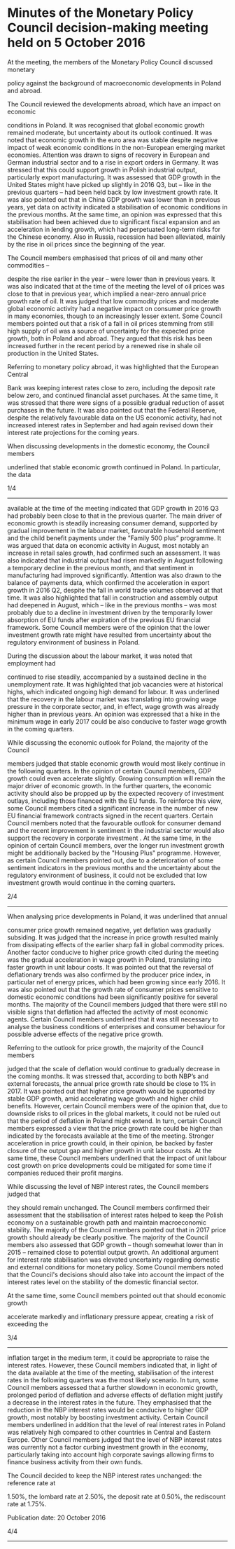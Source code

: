 # Minutes of the Monetary Policy Council decision-making meeting held on 5 October 2016

At the meeting, the members of the Monetary Policy Council discussed monetary

policy against the background of macroeconomic developments in Poland and abroad.

The Council reviewed the developments abroad, which have an impact on economic

conditions in Poland. It was recognised that global economic growth remained
moderate, but uncertainty about its outlook continued. It was noted that economic
growth in the euro area was stable despite negative impact of weak economic conditions
in the non-European emerging market economies. Attention was drawn to signs of
recovery in European and German industrial sector and to a rise in export orders in
Germany. It was stressed that this could support growth in Polish industrial output,
particularly export manufacturing. It was assessed that GDP growth in the United States
might have picked up slightly in 2016 Q3, but – like in the previous quarters – had been
held back by low investment growth rate. It was also pointed out that in China GDP
growth was lower than in previous years, yet data on activity indicated a stabilisation of
economic conditions in the previous months. At the same time, an opinion was
expressed that this stabilisation had been achieved due to significant fiscal expansion
and an acceleration in lending growth, which had perpetuated long-term risks for the
Chinese economy. Also in Russia, recession had been alleviated, mainly by the rise in oil
prices since the beginning of the year.

The Council members emphasised that prices of oil and many other commodities –

despite the rise earlier in the year – were lower than in previous years. It was also
indicated that at the time of the meeting the level of oil prices was close to that in
previous year, which implied a near-zero annual price growth rate of oil. It was judged
that low commodity prices and moderate global economic activity had a negative impact
on consumer price growth in many economies, though to an increasingly lesser extent.
Some Council members pointed out that a risk of a fall in oil prices stemming from still
high supply of oil was a source of uncertainty for the expected price growth, both in
Poland and abroad. They argued that this risk has been increased further in the recent
period by a renewed rise in shale oil production in the United States.

Referring to monetary policy abroad, it was highlighted that the European Central

Bank was keeping interest rates close to zero, including the deposit rate below zero, and
continued financial asset purchases. At the same time, it was stressed that there were
signs of a possible gradual reduction of asset purchases in the future. It was also pointed
out that the Federal Reserve, despite the relatively favourable data on the US economic
activity, had not increased interest rates in September and had again revised down their
interest rate projections for the coming years.

When discussing developments in the domestic economy, the Council members

underlined that stable economic growth continued in Poland. In particular, the data

1/4


-----

available at the time of the meeting indicated that GDP growth in 2016 Q3 had probably
been close to that in the previous quarter. The main driver of economic growth is
steadily increasing consumer demand, supported by gradual improvement in the labour
market, favourable household sentiment and the child benefit payments under the
”Family 500 plus” programme. It was argued that data on economic activity in August,
most notably an increase in retail sales growth, had confirmed such an assessment. It
was also indicated that industrial output had risen markedly in August following a
temporary decline in the previous month, and that sentiment in manufacturing had
improved significantly. Attention was also drawn to the balance of payments data,
which confirmed the acceleration in export growth in 2016 Q2, despite the fall in world
trade volumes observed at that time. It was also highlighted that fall in construction and
assembly output had deepened in August, which – like in the previous months – was
most probably due to a decline in investment driven by the temporarily lower
absorption of EU funds after expiration of the previous EU financial framework. Some
Council members were of the opinion that the lower investment growth rate might have
resulted from uncertainty about the regulatory environment of business in Poland.

During the discussion about the labour market, it was noted that employment had

continued to rise steadily, accompanied by a sustained decline in the unemployment
rate. It was highlighted that job vacancies were at historical highs, which indicated
ongoing high demand for labour. It was underlined that the recovery in the labour
market was translating into growing wage pressure in the corporate sector, and, in effect,
wage growth was already higher than in previous years. An opinion was expressed that
a hike in the minimum wage in early 2017 could be also conducive to faster wage growth
in the coming quarters.

While discussing the economic outlook for Poland, the majority of the Council

members judged that stable economic growth would most likely continue in the
following quarters. In the opinion of certain Council members, GDP growth could even
accelerate slightly. Growing consumption will remain the major driver of economic
growth. In the further quarters, the economic activity should also be propped up by the
expected recovery of investment outlays, including those financed with the EU funds. To
reinforce this view, some Council members cited a significant increase in the number of
new EU financial framework contracts signed in the recent quarters. Certain Council
members noted that the favourable outlook for consumer demand and the recent
improvement in sentiment in the industrial sector would also support the recovery in
corporate investment . At the same time, in the opinion of certain Council members, over
the longer run investment growth might be additionally backed by the "Housing Plus"
programme. However, as certain Council members pointed out, due to a deterioration of
some sentiment indicators in the previous months and the uncertainty about the
regulatory environment of business, it could not be excluded that low investment
growth would continue in the coming quarters.

2/4


-----

When analysing price developments in Poland, it was underlined that annual

consumer price growth remained negative, yet deflation was gradually subsiding. It was
judged that the increase in price growth resulted mainly from dissipating effects of the
earlier sharp fall in global commodity prices. Another factor conducive to higher price
growth cited during the meeting was the gradual acceleration in wage growth in Poland,
translating into faster growth in unit labour costs. It was pointed out that the reversal of
deflationary trends was also confirmed by the producer price index, in particular net of
energy prices, which had been growing since early 2016. It was also pointed out that the
growth rate of consumer prices sensitive to domestic economic conditions had been
significantly positive for several months. The majority of the Council members judged
that there were still no visible signs that deflation had affected the activity of most
economic agents. Certain Council members underlined that it was still necessary to
analyse the business conditions of enterprises and consumer behaviour for possible
adverse effects of the negative price growth.

Referring to the outlook for price growth, the majority of the Council members

judged that the scale of deflation would continue to gradually decrease in the coming
months. It was stressed that, according to both NBP’s and external forecasts, the annual
price growth rate should be close to 1% in 2017. It was pointed out that higher price
growth would be supported by stable GDP growth, amid accelerating wage growth and
higher child benefits. However, certain Council members were of the opinion that, due
to downside risks to oil prices in the global markets, it could not be ruled out that the
period of deflation in Poland might extend. In turn, certain Council members expressed
a view that the price growth rate could be higher than indicated by the forecasts
available at the time of the meeting. Stronger acceleration in price growth could, in their
opinion, be backed by faster closure of the output gap and higher growth in unit labour
costs. At the same time, these Council members underlined that the impact of unit
labour cost growth on price developments could be mitigated for some time if
companies reduced their profit margins.

While discussing the level of NBP interest rates, the Council members judged that

they should remain unchanged. The Council members confirmed their assessment that
the stabilisation of interest rates helped to keep the Polish economy on a sustainable
growth path and maintain macroeconomic stability. The majority of the Council
members pointed out that in 2017 price growth should already be clearly positive. The
majority of the Council members also assessed that GDP growth – though somewhat
lower than in 2015 – remained close to potential output growth. An additional argument
for interest rate stabilisation was elevated uncertainty regarding domestic and external
conditions for monetary policy. Some Council members noted that the Council's
decisions should also take into account the impact of the interest rates level on the
stability of the domestic financial sector.

At the same time, some Council members pointed out that should economic growth

accelerate markedly and inflationary pressure appear, creating a risk of exceeding the

3/4


-----

inflation target in the medium term, it could be appropriate to raise the interest rates.
However, these Council members indicated that, in light of the data available at the time
of the meeting, stabilisation of the interest rates in the following quarters was the most
likely scenario. In turn, some Council members assessed that a further slowdown in
economic growth, prolonged period of deflation and adverse effects of deflation might
justify a decrease in the interest rates in the future. They emphasised that the reduction
in the NBP interest rates would be conducive to higher GDP growth, most notably by
boosting investment activity. Certain Council members underlined in addition that the
level of real interest rates in Poland was relatively high compared to other countries in
Central and Eastern Europe. Other Council members judged that the level of NBP
interest rates was currently not a factor curbing investment growth in the economy,
particularly taking into account high corporate savings allowing firms to finance
business activity from their own funds.

The Council decided to keep the NBP interest rates unchanged: the reference rate at

1.50%, the lombard rate at 2.50%, the deposit rate at 0.50%, the rediscount rate at 1.75%.

Publication date: 20 October 2016

4/4


-----

